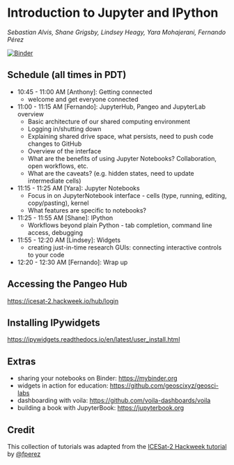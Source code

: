 # Introduction to Jupyter and IPython 
_Sebastian Alvis, Shane Grigsby, Lindsey Heagy, Yara Mohajerani, Fernando Pérez_

[![Binder](https://mybinder.org/badge_logo.svg)](https://mybinder.org/v2/gh/lheagy/scipyla-jupyter/master)

## Schedule (all times in PDT)
- 10:45 - 11:00 AM [Anthony]: Getting connected
    - welcome and get everyone connected
- 11:00 - 11:15 AM [Fernando]: JupyterHub, Pangeo and JupyterLab overview
    - Basic architecture of our shared computing environment
    - Logging in/shutting down
    - Explaining shared drive space, what persists, need to push code changes to GitHub
    - Overview of the interface 
    - What are the benefits of using Jupyter Notebooks? Collaboration, open workflows, etc.
    - What are the caveats? (e.g. hidden states, need to update intermediate cells)
- 11:15 - 11:25 AM [Yara]: Jupyter Notebooks
    - Focus in on JupyterNotebook interface - cells (type, running, editing, copy/pasting), kernel
    - What features are specific to notebooks?
- 11:25 - 11:55 AM [Shane]: IPython 
    - Workflows beyond plain Python - tab completion, command line access, debugging
- 11:55 - 12:20 AM [Lindsey]: Widgets
    - creating just-in-time research GUIs: connecting interactive controls to your code  
- 12:20 - 12:30 AM [Fernando]: Wrap up 

## Accessing the Pangeo Hub 

https://icesat-2.hackweek.io/hub/login

## Installing IPywidgets

https://ipywidgets.readthedocs.io/en/latest/user_install.html

## Extras

- sharing your notebooks on Binder: https://mybinder.org
- widgets in action for education: https://github.com/geoscixyz/geosci-labs
- dashboarding with voila: https://github.com/voila-dashboards/voila 
- building a book with JupyterBook: https://jupyterbook.org


## Credit

This collection of tutorials was adapted from the [ICESat-2 Hackweek tutorial](https://github.com/ICESAT-2HackWeek/intro-jupyter-git) by [@fperez](https://github.com/fperez)
